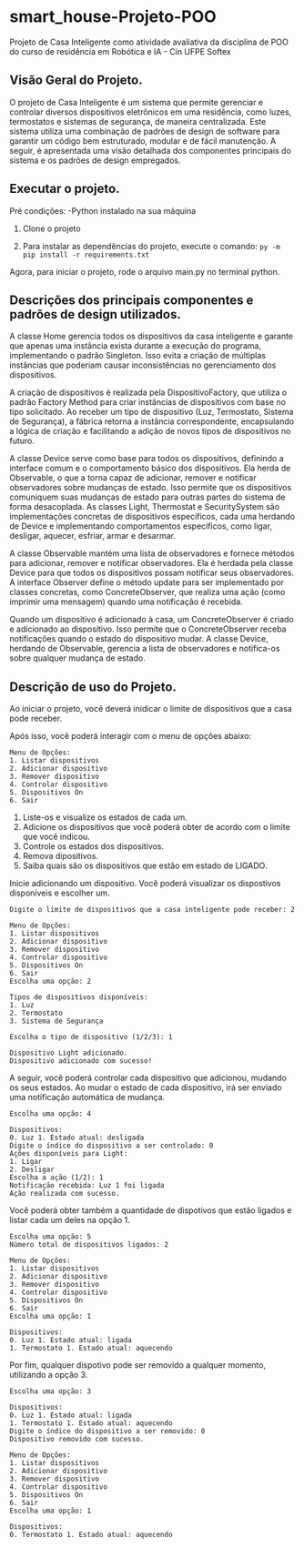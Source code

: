 # smart_house-Projeto-POO
 Projeto de Casa Inteligente como atividade avaliativa da disciplina de POO do curso de residência em Robótica e IA - Cin UFPE Softex

## Visão Geral do Projeto.
O projeto de Casa Inteligente é um sistema que permite gerenciar e controlar diversos dispositivos eletrônicos em uma residência, como luzes, termostatos e sistemas de segurança, de maneira centralizada. Este sistema utiliza uma combinação de padrões de design de software para garantir um código bem estruturado, modular e de fácil manutenção. A seguir, é apresentada uma visão detalhada dos componentes principais do sistema e os padrões de design empregados.

## Executar o projeto.
Pré condições:
-Python instalado na sua máquina

1. Clone o projeto

2. Para instalar as dependências do projeto, execute o comando:
`py -m pip install -r requirements.txt`

Agora, para iniciar o projeto, rode o arquivo main.py no terminal python.

## Descrições dos principais componentes e padrões de design utilizados.
A classe Home gerencia todos os dispositivos da casa inteligente e garante que apenas uma instância exista durante a execução do programa, implementando o padrão Singleton. Isso evita a criação de múltiplas instâncias que poderiam causar inconsistências no gerenciamento dos dispositivos.

A criação de dispositivos é realizada pela DispositivoFactory, que utiliza o padrão Factory Method para criar instâncias de dispositivos com base no tipo solicitado. Ao receber um tipo de dispositivo (Luz, Termostato, Sistema de Segurança), a fábrica retorna a instância correspondente, encapsulando a lógica de criação e facilitando a adição de novos tipos de dispositivos no futuro.

A classe Device serve como base para todos os dispositivos, definindo a interface comum e o comportamento básico dos dispositivos. Ela herda de Observable, o que a torna capaz de adicionar, remover e notificar observadores sobre mudanças de estado. Isso permite que os dispositivos comuniquem suas mudanças de estado para outras partes do sistema de forma desacoplada. As classes Light, Thermostat e SecuritySystem são implementações concretas de dispositivos específicos, cada uma herdando de Device e implementando comportamentos específicos, como ligar, desligar, aquecer, esfriar, armar e desarmar.

A classe Observable mantém uma lista de observadores e fornece métodos para adicionar, remover e notificar observadores. Ela é herdada pela classe Device para que todos os dispositivos possam notificar seus observadores. A interface Observer define o método update para ser implementado por classes concretas, como ConcreteObserver, que realiza uma ação (como imprimir uma mensagem) quando uma notificação é recebida.

Quando um dispositivo é adicionado à casa, um ConcreteObserver é criado e adicionado ao dispositivo. Isso permite que o ConcreteObserver receba notificações quando o estado do dispositivo mudar. A classe Device, herdando de Observable, gerencia a lista de observadores e notifica-os sobre qualquer mudança de estado.

## Descrição de uso do Projeto.
Ao iniciar o projeto, você deverá inidicar o limite de dispositivos que a casa pode receber.

Após isso, você poderá interagir com o menu de opções abaixo:

```
Menu de Opções:
1. Listar dispositivos
2. Adicionar dispositivo
3. Remover dispositivo
4. Controlar dispositivo
5. Dispositivos On
6. Sair
```

1. Liste-os e visualize os estados de cada um.
2. Adicione os dispositivos que você poderá obter de acordo com o limite que você indicou. 
4. Controle os estados dos dispositivos.
3. Remova dipositivos.
5. Saiba quais são os dispositivos que estão em estado de LIGADO.

Inicie adicionando um dispositivo. Você poderá visualizar os dispostivos disponíveis e escolher um. 
```
Digite o limite de dispositivos que a casa inteligente pode receber: 2

Menu de Opções:
1. Listar dispositivos
2. Adicionar dispositivo
3. Remover dispositivo
4. Controlar dispositivo
5. Dispositivos On
6. Sair
Escolha uma opção: 2

Tipos de dispositivos disponíveis:
1. Luz
2. Termostato
3. Sistema de Segurança

Escolha o tipo de dispositivo (1/2/3): 1

Dispositivo Light adicionado.
Dispositivo adicionado com sucesso!

```

A seguir, você poderá controlar cada dispositivo que adicionou, mudando os seus estados. Ao mudar o estado de cada dispositivo, irá ser enviado uma notificação automática de mudança. 

```
Escolha uma opção: 4

Dispositivos:
0. Luz 1. Estado atual: desligada
Digite o índice do dispositivo a ser controlado: 0
Ações disponíveis para Light:
1. Ligar
2. Desligar
Escolha a ação (1/2): 1
Notificação recebida: Luz 1 foi ligada
Ação realizada com sucesso.

```

Você poderá obter também a quantidade de dispotivos que estão ligados e listar cada um deles na opção 1.

```
Escolha uma opção: 5
Número total de dispositivos ligados: 2

Menu de Opções:
1. Listar dispositivos
2. Adicionar dispositivo
3. Remover dispositivo
4. Controlar dispositivo
5. Dispositivos On
6. Sair
Escolha uma opção: 1

Dispositivos:
0. Luz 1. Estado atual: ligada
1. Termostato 1. Estado atual: aquecendo

```

Por fim, qualquer dispotivo pode ser removido a qualquer momento, utilizando a opção 3.

```
Escolha uma opção: 3

Dispositivos:
0. Luz 1. Estado atual: ligada
1. Termostato 1. Estado atual: aquecendo
Digite o índice do dispositivo a ser removido: 0
Dispositivo removido com sucesso.

Menu de Opções:
1. Listar dispositivos
2. Adicionar dispositivo
3. Remover dispositivo
4. Controlar dispositivo
5. Dispositivos On
6. Sair
Escolha uma opção: 1

Dispositivos:
0. Termostato 1. Estado atual: aquecendo


```

